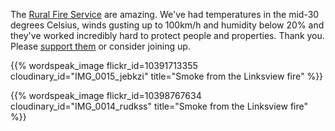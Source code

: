 <!--
.. link: 
.. description: 
.. tags: 
.. date: 2013/10/24 18:24:09
.. spellcheck_exceptions: Linksview,NSW,img,jpg,ri,src,srcset,vw
.. title: NSW Fires
.. slug: nsw-fires
.. _smoke_page: http://www.flickr.com/photos/edwin_steele/10391713355/
.. _wind_page: http://www.flickr.com/photos/edwin_steele/10398767634/
-->


The [Rural Fire Service](http://www.rfs.nsw.gov.au) are amazing. We've had temperatures in the mid-30 degrees Celsius, winds gusting up to 100km/h and humidity below 20% and they've worked incredibly hard to protect people and properties. Thank you. Please [support them](http://www.rfs.nsw.gov.au/dsp_content.cfm?cat_id=4541) or consider joining up.

{{% wordspeak_image flickr_id=10391713355 cloudinary_id="IMG_0015_jebkzi" title="Smoke from the Linksview fire" %}}

{{% wordspeak_image flickr_id=10398767634 cloudinary_id="IMG_0014_rudkss" title="Smoke from the Linksview fire" %}}
